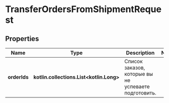 
# TransferOrdersFromShipmentRequest

## Properties
| Name | Type | Description | Notes |
| ------------ | ------------- | ------------- | ------------- |
| **orderIds** | **kotlin.collections.List&lt;kotlin.Long&gt;** | Список заказов, которые вы не успеваете подготовить. |  |



